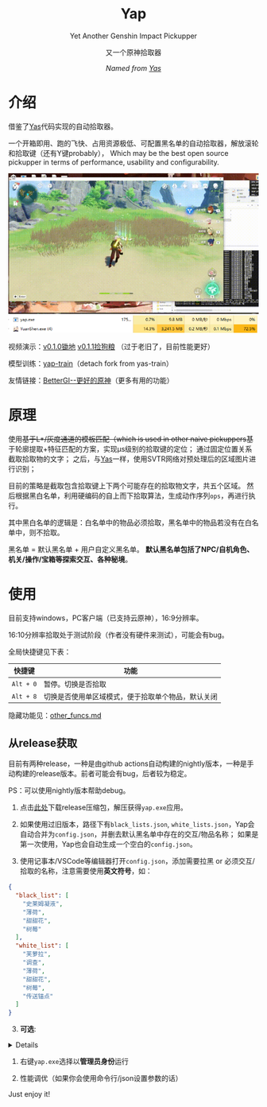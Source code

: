 <div align="center">

# Yap
Yet Another Genshin Impact Pickupper

又一个原神拾取器

_Named from [Yas](https://github.com/wormtql/yas)_

</div>

# 介绍

借鉴了[Yas](https://github.com/wormtql/yas)代码实现的自动拾取器。

一个开箱即用、跑的飞快、占用资源极低、可配置黑名单的自动拾取器，解放滚轮和拾取键（还有Y键probably），
Which may be the best open source pickupper in terms of performance, usability and configurability.

![pickup demo](./imgs/pk.gif)
![cpu](./imgs/cpu.PNG)




视频演示：[v0.1.0锄地](https://www.bilibili.com/video/BV1zk4y1G72J) [v0.1.1捡狗粮](https://www.bilibili.com/video/BV1ix4y197nv) （过于老旧了，目前性能更好）

模型训练：[yap-train](https://github.com/Alex-Beng/yap-train)（detach fork from yas-train）

友情链接：[BetterGI--更好的原神](https://github.com/babalae/better-genshin-impact)（更多有用的功能）

# 原理


使用~~基于L*/灰度通道的模板匹配（which is used in other naive pickuppers~~基于轮廓提取+特征匹配的方案，实现μs级别的拾取键的定位；
通过固定位置关系截取拾取物的文字；
之后，与[Yas](https://github.com/wormtql/yas)一样，使用SVTR网络对预处理后的区域图片进行识别；


目前的策略是截取包含拾取键上下两个可能存在的拾取物文字，共五个区域。
然后根据黑白名单，利用硬编码的自上而下拾取算法，生成动作序列`ops`，再进行执行。

其中黑白名单的逻辑是：白名单中的物品必须拾取，黑名单中的物品若没有在白名单中，则不拾取。

黑名单 = 默认黑名单 + 用户自定义黑名单。
**默认黑名单包括了NPC/自机角色、机关/操作/宝箱等探索交互、各种秘境**。

# 使用

目前支持windows，PC客户端（已支持云原神），16:9分辨率。

16:10分辨率拾取处于测试阶段（作者没有硬件来测试），可能会有bug。


全局快捷键见下表：

| 快捷键 | 功能 |
| --- | --- |
| `Alt + 0` | 暂停。切换是否拾取 |
| `Alt + 8` | 切换是否使用单区域模式，便于拾取单个物品，默认关闭 |


隐藏功能见：[other_funcs.md](./other_funcs.md)

## 从release获取

目前有两种release，一种是由github actions自动构建的nightly版本，一种是手动构建的release版本。前者可能会有bug，后者较为稳定。

PS：可以使用nightly版本帮助debug。

1. 点击[此处](https://github.com/Alex-Beng/Yap/releases)下载release压缩包，解压获得`yap.exe`应用。

2. 如果使用过旧版本，路径下有`black_lists.json`, `white_lists.json`，Yap会自动合并为`config.json`，并删去默认黑名单中存在的交互/物品名称；
如果是第一次使用，Yap也会自动生成一个空白的`config.json`。

2. 使用记事本/VSCode等编辑器打开`config.json`，添加需要拉黑 or 必须交互/拾取的名称，注意需要使用**英文符号**，如：


```json
{
  "black_list": [
    "史莱姆凝液",
    "薄荷",
    "甜甜花",
    "树莓"
  ],
  "white_list": [
    "芙萝拉",
    "调查",
    "薄荷",
    "甜甜花",
    "树莓",
    "传送锚点"
  ]
}
```

3. **可选**: 
<details>
使用config.json配置拾取参数、拾取键以及余弦匹配阈值以及其他参数，如：
```json
{
  "black_list": [
    "史莱姆凝液",
    "薄荷",
    "甜甜花",
    "树莓"
  ],
  "white_list": [
    "芙萝拉",
    "调查",
    "薄荷",
    "甜甜花",
    "树莓",
    "传送锚点"
  ],
  "click_tp": false,
  "f_gap": 85,
  "f_internal": 50,
  "infer_gap": 0,
  "scroll_gap": 70,
  "pick_key": "f",
  "cos_thre": 0.9977,
   "uid_mask": true,
    "press_y": true
}
```
| 参数 | 功能 |
| --- | --- |
| `click_tp` | 是否自动点击传送锚点 |
| `f_gap` | 拾取键松开后的冷却时间，单位ms |
| `f_internal` | 拾取键摁下到松开等待时间，单位ms |
| `infer_gap` | 检测间隔，单位ms |
| `scroll_gap` | 滚轮滚动后的冷却时间，单位ms |
| `pick_key` | 拾取键，默认为`f` |
| `cos_thre` | 余弦匹配阈值，越大越严格，越小越宽松 |
| `uid_mask` | 是否生成UID遮罩 |
| `press_y` | 是否自动摁Y键 |

</details>

1. 右键`yap.exe`选择以**管理员身份**运行


4. 性能调优（如果你会使用命令行/json设置参数的话）


Just enjoy it!


